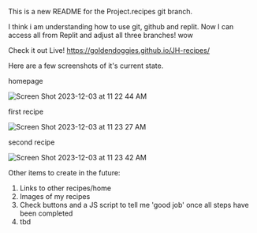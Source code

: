 This is a new README for the Project.recipes git branch.

I think i am understanding how to use git, github and replit. Now I can access all from Replit and adjust all three branches! wow


Check it out Live!
https://goldendoggies.github.io/JH-recipes/


Here are a few screenshots of it's current state.

homepage

![Screen Shot 2023-12-03 at 11 22 44 AM](https://github.com/goldendoggies/JH-recipes/assets/95260164/bcd3b31e-307f-431d-b5fc-fe160e07be7d)

first recipe

![Screen Shot 2023-12-03 at 11 23 27 AM](https://github.com/goldendoggies/JH-recipes/assets/95260164/557dcab6-c8c3-4dd5-9278-4cf6969f94b2)

second recipe

![Screen Shot 2023-12-03 at 11 23 42 AM](https://github.com/goldendoggies/JH-recipes/assets/95260164/76eb5320-3a41-4496-ae09-c322cb919e88)



Other items to create in the future:

1. Links to other recipes/home
2. Images of my recipes
3. Check buttons and a JS script to tell me 'good job' once all steps have been  completed
4. tbd
